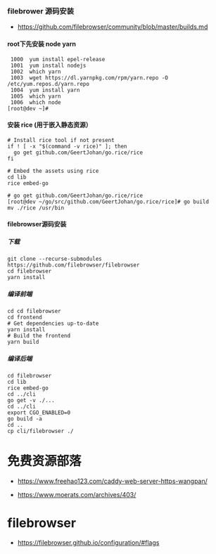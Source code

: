 ### filebrower 源码安装 
* https://github.com/filebrowser/community/blob/master/builds.md
#### root下先安装 node yarn
```
 1000  yum install epel-release
 1001  yum install nodejs
 1002  which yarn
 1003  wget https://dl.yarnpkg.com/rpm/yarn.repo -O /etc/yum.repos.d/yarn.repo
 1004  yum install yarn
 1005  which yarn
 1006  which node
[root@dev ~]# 
```

#### 安装 rice (用于嵌入静态资源）
```
# Install rice tool if not present
if ! [ -x "$(command -v rice)" ]; then
  go get github.com/GeertJohan/go.rice/rice
fi

# Embed the assets using rice
cd lib
rice embed-go
```
```
# go get github.com/GeertJohan/go.rice/rice
[root@dev ~/go/src/github.com/GeertJohan/go.rice/rice]# go build
mv ./rice /usr/bin
```


#### filebrowser源码安装

##### 下载
```
git clone --recurse-submodules https://github.com/filebrowser/filebrowser
cd filebrowser
yarn install

```
##### 编译前端
```
cd cd filebrowser
cd frontend
# Get dependencies up-to-date
yarn install
# Build the frontend
yarn build
```
##### 编译后端
```
cd filebrowser
cd lib
rice embed-go
cd ../cli
go get -v ./...
cd ../cli
export CGO_ENABLED=0
go build -a
cd ..
cp cli/filebrowser ./
```



# 免费资源部落

* https://www.freehao123.com/caddy-web-server-https-wangpan/

* https://www.moerats.com/archives/403/

# filebrowser
* https://filebrowser.github.io/configuration/#flags
